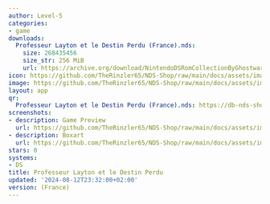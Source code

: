 ```yaml
---
author: Level-5
categories:
- game
downloads:
  Professeur Layton et le Destin Perdu (France).nds:
    size: 268435456
    size_str: 256 MiB
    url: https://archive.org/download/NintendoDSRomCollectionByGhostware/Professeur%20Layton%20et%20le%20Destin%20Perdu%20%28France%29.nds
icon: https://github.com/TheRinzler65/NDS-Shop/raw/main/docs/assets/images/icons/professeurlaytonetledestinperdu.png
image: https://github.com/TheRinzler65/NDS-Shop/raw/main/docs/assets/images/icons/professeurlaytonetledestinperdu.png
layout: app
qr:
  Professeur Layton et le Destin Perdu (France).nds: https://db-nds-shop.netlify.app/assets/images/qr/professeur-layton-et-le-destin-perdu-france-nds.png
screenshots:
- description: Game Preview
  url: https://github.com/TheRinzler65/NDS-Shop/raw/main/docs/assets/images/screenshots/professeurlaytonetledestinperdu/professeurlaytonetledestinperdu.png
- description: Boxart
  url: https://github.com/TheRinzler65/NDS-Shop/raw/main/docs/assets/images/boxart/Professeur%20Layton%20et%20le%20Destin%20Perdu%20(France).nds.png
stars: 0
systems:
- DS
title: Professeur Layton et le Destin Perdu
updated: '2024-08-12T23:32:00+02:00'
version: (France)
---
```

